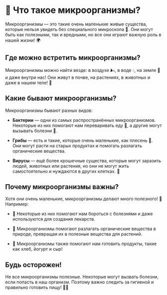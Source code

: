 # 🦠 Что такое микроорганизмы?

Микроорганизмы — это такие очень маленькие живые существа, которые нельзя увидеть без специального микроскопа 🔬. Они могут быть как полезными, так и вредными, но все они играют важную роль в нашей жизни! 🌍

## Где можно встретить микроорганизмы?

Микроорганизмы можно найти везде: в воздухе 🌬️, в воде 💧, на земле 🌱 и даже внутри нас! Они живут в почве, на растениях, в животных и даже в нашем теле! 🤯

## Какие бывают микроорганизмы?

Микроорганизмы бывают разных видов:

- **Бактерии** — одни из самых распространённых микроорганизмов. Некоторые из них помогают нам переваривать еду 🍔, а другие могут вызывать болезни 🤒.
    
- **Грибы** — есть и такие, которые очень маленькие, как плесень 🍞. Они могут расти на старых продуктах и помогать разлагать органические вещества.
    
- **Вирусы** — ещё более крошечные существа, которые могут заразить людей, животных или растения, но они не могут жить самостоятельно и нуждаются в других клетках. 🤧
    

## Почему микроорганизмы важны?

Хотя они очень маленькие, микроорганизмы делают много полезного! 💪 Например:

- 🧴 Некоторые из них помогают нам бороться с болезнями и даже используются для создания лекарств.
    
- 🌿 Микроорганизмы помогают разлагать органические вещества в природе, превращая их в полезные вещества для растений.
    
- 🍞 Микроорганизмы также помогают нам готовить продукты, такие как хлеб, йогурт и сыр!
    

## Будь осторожен!

Не все микроорганизмы полезные. Некоторые могут вызвать болезни, если попасть в наш организм. Поэтому важно следить за гигиеной и правильно готовить пищу! 🧼🍴